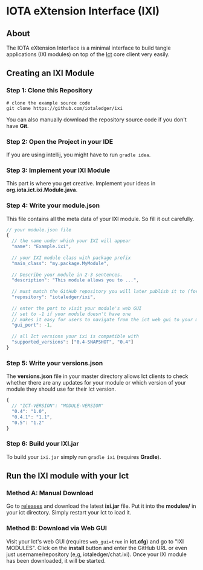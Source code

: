 # IOTA eXtension Interface (IXI)

## About

The IOTA eXtension Interface is a minimal interface to build tangle applications (IXI modules) on top of the [Ict](https://github.com/iotaledger/ict) core client very easily.

## Creating an IXI Module

### Step 1: Clone this Repository

```shell
# clone the example source code
git clone https://github.com/iotaledger/ixi
```

You can also manually download the repository source code if you don't have **Git**.

### Step 2: Open the Project in your IDE

If you are using intellij, you might have to run `gradle idea`.

### Step 3: Implement your IXI Module

This part is where you get creative. Implement your ideas in **org.iota.ict.ixi.Module.java**.

### Step 4: Write your module.json

This file contains all the meta data of your IXI module. So fill it out carefully.

```javascript
// your module.json file
{
  // the name under which your IXI will appear
  "name": "Example.ixi",
  
  // your IXI module class with package prefix
  "main_class": "my.package.MyModule",
  
  // Describe your module in 2-3 sentences.
  "description": "This module allows you to ...",
  
  // must match the GitHub repository you will later publish it to (format: username/repository)
  "repository": "iotaledger/ixi",
  
  // enter the port to visit your module's web GUI
  // set to -1 if your module doesn't have one
  // makes it easy for users to navigate from the ict web gui to your module's custom gui
  "gui_port": -1,
  
  // all Ict versions your ixi is compatible with
  "supported_versions": ["0.4-SNAPSHOT", "0.4"]
}
```

### Step 5: Write your versions.json

The **versions.json** file in your master directory allows Ict clients to check whether there are any
updates for your module or which version of your module they should use for their Ict version.

```javascript
{
  // "ICT-VERSION": "MODULE-VERSION"
  "0.4": "1.0",
  "0.4.1": "1.1",
  "0.5": "1.2"
}
```

### Step 6: Build your IXI.jar

To build your `ixi.jar` simply run `gradle ixi` (requires **Gradle**).

## Run the IXI module with your Ict

### Method A: Manual Download

Go to [releases](../../releases) and download the latest **ixi.jar** file. Put it into the **modules/**
in your ict directory. Simply restart your Ict to load it.

### Method B: Download via Web GUI

Visit your Ict's web GUI (requires `web_gui=true` in **ict.cfg**) and go to "IXI MODULES". Click on the
**install** button and enter the GitHub URL or even just username/repository (e,g, iotaledger/chat.ixi).
Once your IXI module has been downloaded, it will be started.
